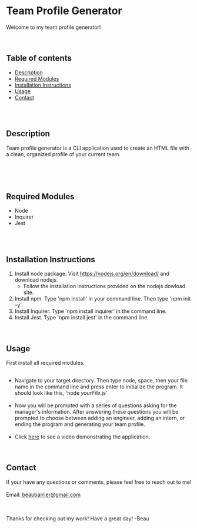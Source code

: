 Team Profile Generator
=========================
Welcome to my team profile generator! 
<br><br><br>


Table of contents
-----------------

- [Description](#description)
- [Required Modules](#required-modules)
- [Installation Instructions](#installation-instructions)
- [Usage](#usage)
- [Contact](#contact)

<br><br>

Description
-------------
Team profile generator is a CLI application used to create an HTML file with a clean, organized profile of your current team.

<br><br><br>

Required Modules
----------------
- Node
- Inquirer
- Jest

<br><br>

Installation Instructions
-------------------------
1. Install node package. Visit <a href="https://nodejs.org/en/download/"> https://nodejs.org/en/download/</a> and download nodejs.
    - Follow the installation instructions provided on the nodejs dowload site.
2. Install npm. Type 'npm install' in your command line. Then type 'npm init -y'.
3. Install Inquirer. Type 'npm install inquirer' in the command line.
4. Install Jest. Type 'npm install jest' in the command line.
<br><br><br>

Usage
-----
First install all required modules. 
<br><br>
- Navigate to your target directory. Then type node, space, then your file name in the command line and press enter to initialize the program. 
It should look like this, 'node *yourFile*.js'
<br><br>
- Now you will be prompted with a series of questions asking for the manager's information. After answering these questions you will
be prompted to choose between adding an engineer, adding an intern, or ending the program and generating your team profile.
<br><br>
- Click <a href="videourl.com">here</a> to see a video demonstrating the application.
<br><br><br>

Contact
-------
If your have any questions or comments, please feel free to reach out to me!
<br><br>
Email:<a href="mailto:beaubarrier@gmail.com"> beaubarrier@gmail.com</a>
<br><br><br>

Thanks for checking out my work! Have a great day! -Beau
